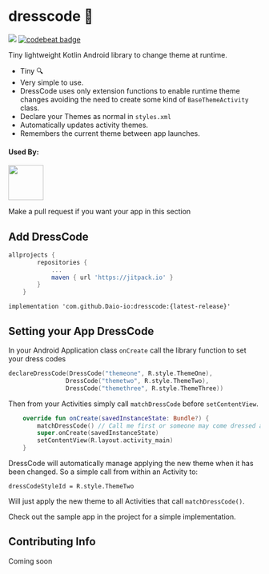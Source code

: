 # dresscode 👔 
[![](https://jitpack.io/v/Daio-io/dresscode.svg)](https://jitpack.io/#Daio-io/dresscode) [![codebeat badge](https://codebeat.co/badges/c4f32440-60e4-4878-820b-b258c1cb8fc8)](https://codebeat.co/projects/github-com-daio-io-dresscode-master)

Tiny lightweight Kotlin Android library to change theme at runtime. 

- Tiny 🔍
- Very simple to use. 
- DressCode uses only extension functions to enable runtime theme changes avoiding the need to create some kind of `BaseThemeActivity` class.
- Declare your Themes as normal in `styles.xml`
- Automatically updates activity themes.
- Remembers the current theme between app launches.

#### Used By:
<a href ="https://play.google.com/store/apps/details?id=studio.goodegg.capsule">
  <img width="70" src="https://lh3.googleusercontent.com/YjY4BpK9K9M_GzdJE-16MftRKZMbp51yHTSXVjMJ1pT2tqlnNE6ype2yAG7VRrOFgnE=s360">
</a>

Make a pull request if you want your app in this section

## Add DressCode

```groovy
allprojects {
		repositories {
			...
			maven { url 'https://jitpack.io' }
		}
	}
```

`implementation 'com.github.Daio-io:dresscode:{latest-release}'`

## Setting your App DressCode

In your Android Application class `onCreate` call the library function to set your dress codes 

```kotlin
declareDressCode(DressCode("themeone", R.style.ThemeOne),
                DressCode("themetwo", R.style.ThemeTwo),
                DressCode("themethree", R.style.ThemeThree))
```

Then from your Activities simply call `matchDressCode` before `setContentView`.

```kotlin
    override fun onCreate(savedInstanceState: Bundle?) {
        matchDressCode() // Call me first or someone may come dressed as a 🤡 
        super.onCreate(savedInstanceState)
        setContentView(R.layout.activity_main)
    }
```
DressCode will automatically manage applying the new theme when it has been changed. So a simple call from within an Activity to:

`dressCodeStyleId = R.style.ThemeTwo`

Will just apply the new theme to all Activities that call `matchDressCode()`.

Check out the sample app in the project for a simple implementation.

## Contributing Info 
Coming soon


